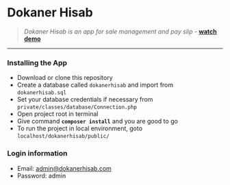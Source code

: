 # Dokaner Hisab
> _Dokaner Hisab is an app for sale management and pay slip_ - __[watch demo](https://youtu.be/MMCuaCwqAlk)__
---

### Installing the App
- Download or clone this repository
- Create a database called `dokanerhisab` and import from `dokanerhisab.sql`
- Set your database credentials if necessary from `private/classes/database/Connection.php`
- Open project root in terminal
- Give command __`composer install`__ and you are good to go
- To run the project in local environment, goto `localhost/dokanerhisab/public/`

### Login information
- Email: admin@dokanerhisab.com
- Password: admin

